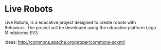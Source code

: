 Live Robots
==========

Live Robots, is a educative project designed to create robots with Behaviors.
The project will be developed using the educative platform Lego Mindstorms EV3.

Ideas:
http://commons.apache.org/proper/commons-scxml/



